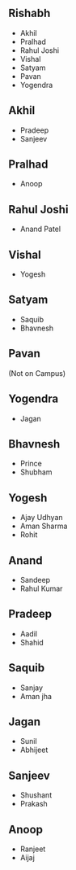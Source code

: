## Rishabh
- Akhil
- Pralhad
- Rahul Joshi
- Vishal
- Satyam
- Pavan
- Yogendra

## Akhil
- Pradeep
- Sanjeev

## Pralhad
- Anoop

## Rahul Joshi
- Anand Patel

## Vishal
- Yogesh

## Satyam
- Saquib
- Bhavnesh

## Pavan
(Not on Campus)

## Yogendra
- Jagan

## Bhavnesh
- Prince
- Shubham

## Yogesh
- Ajay Udhyan
- Aman Sharma
- Rohit

## Anand
- Sandeep
- Rahul Kumar

## Pradeep
- Aadil
- Shahid

## Saquib
- Sanjay
- Aman jha 	

## Jagan
- Sunil
- Abhijeet

## Sanjeev
- Shushant
- Prakash

## Anoop
- Ranjeet
- Aijaj
